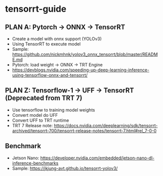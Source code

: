 # tensorrt-guide

## PLAN A: Pytorch -> ONNX -> TensorRT
- Create a model with onnx support (YOLOv3)
- Using TensorRT to execute model
- Sample: https://github.com/nickmhnk/yolov3_onnx_tensorrt/blob/master/README.md
- Pytorch: load weight -> ONNX -> TRT Engine 
- https://devblogs.nvidia.com/speeding-up-deep-learning-inference-using-tensorflow-onnx-and-tensorrt/

## PLAN Z: Tensorflow-1 -> UFF -> TensorRT (Deprecated from TRT 7)
- Use tensorflow to training model weights
- Convert model do UFF
- Convert UFF to TRT runtime
- TRT 7 Release note: https://docs.nvidia.com/deeplearning/sdk/tensorrt-archived/tensorrt-700/tensorrt-release-notes/tensorrt-7.html#rel_7-0-0

## Benchmark
- Jetson Nano: https://developer.nvidia.com/embedded/jetson-nano-dl-inference-benchmarks
- Sample: https://jkjung-avt.github.io/tensorrt-yolov3/
